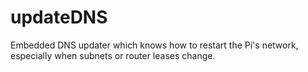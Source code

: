 # updateDNS

Embedded DNS updater which knows how to restart the Pi's network, especially
when subnets or router leases change.
